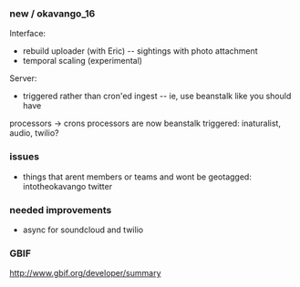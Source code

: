 ### new / okavango_16

Interface:
- rebuild uploader (with Eric) -- sightings with photo attachment
- temporal scaling (experimental)

Server:
- triggered rather than cron'ed ingest -- ie, use beanstalk like you should have

processors -> crons
processors are now beanstalk triggered: inaturalist, audio, twilio?



### issues
- things that arent members or teams and wont be geotagged:
    intotheokavango twitter


### needed improvements
- async for soundcloud and twilio


### GBIF
http://www.gbif.org/developer/summary